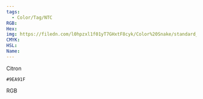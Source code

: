 ```yaml
---
tags:
  - Color/Tag/NTC
RGB:
Hex:
img: https://filedn.com/l0hpzxl1f01yT7GHxtF8cyk/Color%20Snake/standard_csv_to_svg/%23/9EA91F.svg
CMYK:
HSL:
Name:
---
```

Citron
```palette
#9EA91F
```
RGB
